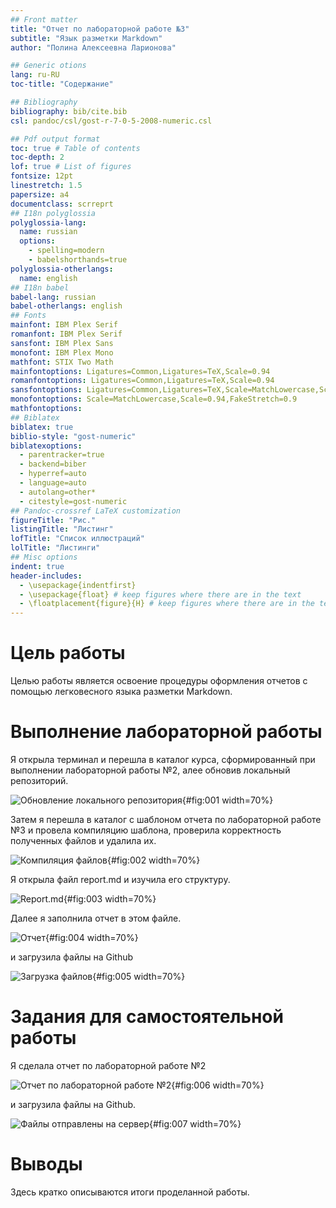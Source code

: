 ```yaml
---
## Front matter
title: "Отчет по лабораторной работе №3"
subtitle: "Язык разметки Markdown"
author: "Полина Алексеевна Ларионова"

## Generic otions
lang: ru-RU
toc-title: "Содержание"

## Bibliography
bibliography: bib/cite.bib
csl: pandoc/csl/gost-r-7-0-5-2008-numeric.csl

## Pdf output format
toc: true # Table of contents
toc-depth: 2
lof: true # List of figures
fontsize: 12pt
linestretch: 1.5
papersize: a4
documentclass: scrreprt
## I18n polyglossia
polyglossia-lang:
  name: russian
  options:
	- spelling=modern
	- babelshorthands=true
polyglossia-otherlangs:
  name: english
## I18n babel
babel-lang: russian
babel-otherlangs: english
## Fonts
mainfont: IBM Plex Serif
romanfont: IBM Plex Serif
sansfont: IBM Plex Sans
monofont: IBM Plex Mono
mathfont: STIX Two Math
mainfontoptions: Ligatures=Common,Ligatures=TeX,Scale=0.94
romanfontoptions: Ligatures=Common,Ligatures=TeX,Scale=0.94
sansfontoptions: Ligatures=Common,Ligatures=TeX,Scale=MatchLowercase,Scale=0.94
monofontoptions: Scale=MatchLowercase,Scale=0.94,FakeStretch=0.9
mathfontoptions:
## Biblatex
biblatex: true
biblio-style: "gost-numeric"
biblatexoptions:
  - parentracker=true
  - backend=biber
  - hyperref=auto
  - language=auto
  - autolang=other*
  - citestyle=gost-numeric
## Pandoc-crossref LaTeX customization
figureTitle: "Рис."
listingTitle: "Листинг"
lofTitle: "Список иллюстраций"
lolTitle: "Листинги"
## Misc options
indent: true
header-includes:
  - \usepackage{indentfirst}
  - \usepackage{float} # keep figures where there are in the text
  - \floatplacement{figure}{H} # keep figures where there are in the text
---
```


# Цель работы

Целью работы является освоение процедуры оформления отчетов с помощью легковесного языка разметки Markdown.


# Выполнение лабораторной работы

Я открыла терминал и перешла в каталог курса, сформированный при выполнении лабораторной работы №2, алее обновив локальный репозиторий.

![Обновление локального репозитория](image/image1.png){#fig:001 width=70%}

Затем я перешла в каталог с шаблоном отчета по лабораторной работе №3 и провела компиляцию шаблона, проверила корректность полученных файлов  и удалила их.

![Компиляция файлов](image/image2.png){#fig:002 width=70%}

Я открыла файл report.md и изучила его структуру.

![Report.md](image/image3.png){#fig:003 width=70%}

Далее я заполнила отчет в этом файле. 

![Отчет](image/image4.png){#fig:004 width=70%}

и загрузила файлы на Github

![Загрузка файлов](image/image7.png){#fig:005 width=70%}

# Задания для самостоятельной работы

Я сделала отчет по лабораторной работе №2 

![Отчет по лабораторной работе №2](image/image5.png){#fig:006 width=70%}

и загрузила файлы на Github.

![Файлы отправлены на сервер](image/image6.png){#fig:007 width=70%}

# Выводы

Здесь кратко описываются итоги проделанной работы.



